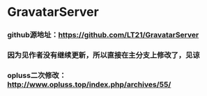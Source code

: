 # GravatarServer
### github源地址：https://github.com/LT21/GravatarServer
### 因为见作者没有继续更新，所以直接在主分支上修改了，见谅
### opluss二次修改：http://www.opluss.top/index.php/archives/55/
